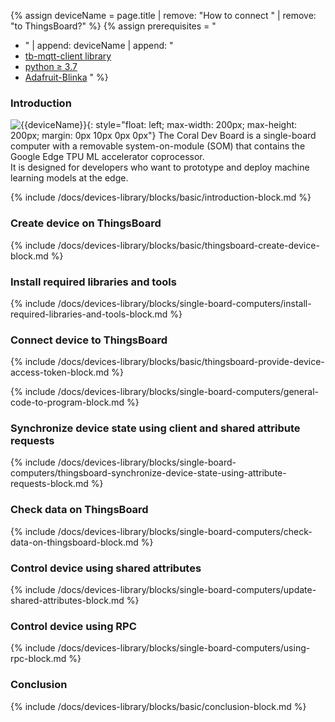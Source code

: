 
{% assign deviceName = page.title | remove: "How to connect " | remove: "to ThingsBoard?" %}
{% assign prerequisites = "
- " | append: deviceName | append: "
- [tb-mqtt-client library](https://pypi.org/project/tb-mqtt-client/)
- [python ≥ 3.7](https://www.python.org/)
- [Adafruit-Blinka](https://pypi.org/project/Adafruit-Blinka/) "
 %}

### Introduction

![{{deviceName}}](/images/devices-library/{{page.deviceImageFileName}}){: style="float: left; max-width: 200px; max-height: 200px; margin: 0px 10px 0px 0px"}
The Coral Dev Board is a single-board computer with a removable system-on-module (SOM) that contains the Google Edge TPU ML accelerator coprocessor.  
 It is designed for developers who want to prototype and deploy machine learning models at the edge.  


{% include /docs/devices-library/blocks/basic/introduction-block.md %}

### Create device on ThingsBoard

{% include /docs/devices-library/blocks/basic/thingsboard-create-device-block.md %}

### Install required libraries and tools

{% include /docs/devices-library/blocks/single-board-computers/install-required-libraries-and-tools-block.md %}

### Connect device to ThingsBoard

{% include /docs/devices-library/blocks/basic/thingsboard-provide-device-access-token-block.md %}

{% include /docs/devices-library/blocks/single-board-computers/general-code-to-program-block.md %}

### Synchronize device state using client and shared attribute requests
{% include /docs/devices-library/blocks/single-board-computers/thingsboard-synchronize-device-state-using-attribute-requests-block.md %}

### Check data on ThingsBoard

{% include /docs/devices-library/blocks/single-board-computers/check-data-on-thingsboard-block.md %}

### Control device using shared attributes

{% include /docs/devices-library/blocks/single-board-computers/update-shared-attributes-block.md %}

### Control device using RPC

{% include /docs/devices-library/blocks/single-board-computers/using-rpc-block.md %}

### Conclusion

{% include /docs/devices-library/blocks/basic/conclusion-block.md %}
